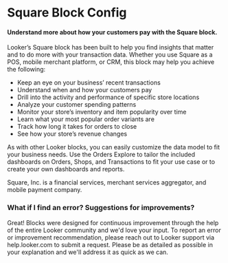 # Square Block Config


#### Understand more about how your customers pay with the Square block.

Looker’s Square block has been built to help you find insights that matter and to do more with your transaction data. Whether you use Square as a POS, mobile merchant platform, or CRM, this block may help you achieve the following:

- Keep an eye on your business’ recent transactions
- Understand when and how your customers pay
- Drill into the activity and performance of specific store locations
- Analyze your customer spending patterns
- Monitor your store’s inventory and item popularity over time
- Learn what your most popular order variants are
- Track how long it takes for orders to close
- See how your store’s revenue changes

As with other Looker blocks, you can easily customize the data model to fit your business needs. Use the Orders Explore to tailor the included dashboards on Orders, Shops, and Transactions to fit your use case or to create your own dashboards and reports.

Square, Inc. is a financial services, merchant services aggregator, and mobile payment company.

### What if I find an error? Suggestions for improvements?

Great! Blocks were designed for continuous improvement through the help of the entire Looker community and we'd love your input. To report an error or improvement recommendation, please reach out to Looker support via help.looker.com to submit a request. Please be as detailed as possible in your explanation and we'll address it as quick as we can.
